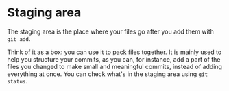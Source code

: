 # Staging area

The staging area is the place where your files go after you add them with `git add`.

Think of it as a box: you can use it to pack files together. It is mainly used to help you structure your commits, as you can, for instance, add a part of the files you changed to make small and meaningful commits, instead of adding everything at once. You can check what's in the staging area using `git status`.
